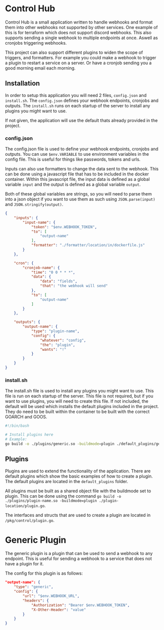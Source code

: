 # Control Hub

Control Hub is a small application written to handle webhooks and format them into other webhooks not supported by other services.
One example of this is for terraform which does not support discord webhooks.
This also supports sending a single webhook to multiple endpoints at once.
Aswell as cronjobs triggering webhooks.

This project can also support different plugins to widen the scope of triggers, and formatters.
For example you could make a webhook to trigger a plugin to restart a service on a server.
Or have a cronjob sending you a good morning email each morning.

## Installation

In order to setup this application you will need 2 files, `config.json` and `install.sh`.
The `config.json` defines your webhook endpoints, cronjobs and outputs.
The `install.sh` runs on each startup of the server to install any plugins you might want to use.

If not given, the application will use the default thats already provided in the project.

### config.json

The config.json file is used to define your webhook endpoints, cronjobs and outputs.
You can use `$env.VARIABLE` to use environment variables in the config file.
This is useful for things like passwords, tokens and urls.

Inputs can also use formatters to change the data sent to the webhook.
This can be done using a javascript file that has to be included in the docker container.
Within this javascript file, the input data is defined as a global variable `input` and the output is defined as a global variable `output`.

Both of these global variables are strings, so you will need to parse them into a json object if you want to use them as such using `JSON.parse(input)` and `JSON.stringify(output)`.

```json
{
    "inputs": {
        "input-name": {
            "token": "$env.WEBHOOK_TOKEN",
            "to": [
                "output-name"
            ],
            "formatter": "./formatter/location/in/dockerfile.js"
        }
    },

    "cron": {
        "cronjob-name": {
            "time": "0 0 * * *",
            "data": {
                "data": "fields",
                "that": "the webhook will send"
            },
            "to": [
                "output-name"
            ]
        }
    },

    "outputs": {
        "output-name": {
            "type": "plugin-name",
            "config": {
                "whatever": "config",
                "the": "plugin",
                "wants": "!"
            }
        }
    }
}
```

### install.sh

The install.sh file is used to install any plugins you might want to use.
This file is run on each startup of the server.
This file is not required, but if you want to use plugins, you will need to create this file.
If not included, the default will be used which installs the default plugins included in the project.
They do need to be built within the container to be built with the correct GOARCH and GOOS.

```bash
#!/bin/bash

# Install plugins here
# Example:
go build -o ./plugins/generic.so -buildmode=plugin ./default_plugins/generic/generic.go
```

## Plugins

Plugins are used to extend the functionality of the application.
There are default plugins which show the basic examples of how to create a plugin.
The default plugins are located in the `default_plugins` folder.

All plugins must be built as a shared object file with the buildmode set to plugin.
This can be done using the command `go build -o ./plugins/plugin-name.so -buildmode=plugin ./plugin-location/plugin.go`.

The interfaces and structs that are used to create a plugin are located in `/pkg/control/plugin.go`.

# Generic Plugin

The generic plugin is a plugin that can be used to send a webhook to any endpoint.
This is useful for sending a webhook to a service that does not have a plugin for it.

The config for this plugin is as follows:

```json
"output-name": {
    "type": "generic",
    "config": {
        "url": "$env.WEBHOOK_URL",
        "headers": {
            "Authorization": "Bearer $env.WEBHOOK_TOKEN",
            "X-Other-Header": "value"
        }
    }
}
```